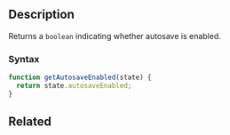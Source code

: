 ## Description

Returns a `boolean` indicating whether autosave is enabled.

### Syntax

```js
function getAutosaveEnabled(state) {
  return state.autosaveEnabled;
}
```

## Related
